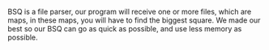 BSQ is a file parser, our program will receive one or more files, which are maps, in these maps, you will have to find the biggest square. We made our best so our BSQ can go as quick as possible, and use less memory as possible.
